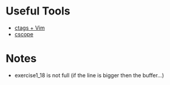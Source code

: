 # Useful Tools
* [ctags + Vim](https://andrew.stwrt.ca/posts/vim-ctags/)
* [cscope](http://cscope.sourceforge.net/)

# Notes
* exercise1_18 is not full (if the line is bigger then the buffer...)
